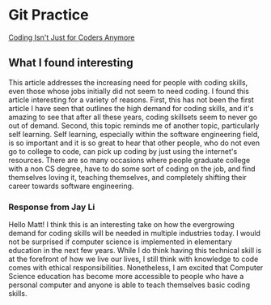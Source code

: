 # Git Practice

[Coding Isn't Just for Coders Anymore](https://www.usnews.com/news/articles/2016-06-08/coding-isnt-just-for-coders-anymore)

## What I found interesting

This article addresses the increasing need for people with coding skills,
even those whose jobs initially did not seem to need coding. I found
this article interesting for a variety of reasons. First, this has not been
the first article I have seen that outlines the high demand for coding 
skills, and it's amazing to see that after all these years, coding skillsets
seem to never go out of demand. Second, this topic reminds me of another
topic, particularly self learning. Self learning, especially
within the software engineering field, is so important and it is so great
to hear that other people, who do not even go to college to code, can 
pick up coding by just using the internet's resources. There are so many
occasions where people graduate college with a non CS degree, have to do
some sort of coding on the job, and find themselves loving it, teaching 
themselves, and completely shifting their career towards software 
engineering.



### Response from Jay Li 
Hello Matt! I think this is an interesting take on how the evergrowing demand for coding skills will be needed in multiple industries today. I would not be surprised if computer science is implemented in elementary education in the next few years. While I do think having this technical skill is at the forefront of how we live our lives, I still think with knowledge to code comes with ethical responsibilities. Nonetheless, I am excited that Computer Science education has become more accessible to people who have a personal computer and anyone is able to teach themselves basic coding skills.
